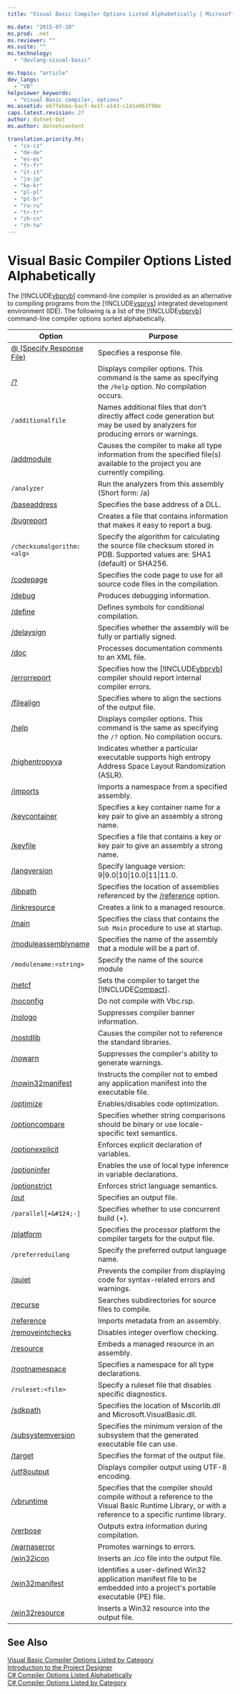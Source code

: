 ```yaml
---
title: "Visual Basic Compiler Options Listed Alphabetically | Microsoft Docs"

ms.date: "2015-07-20"
ms.prod: .net
ms.reviewer: ""
ms.suite: ""
ms.technology: 
  - "devlang-visual-basic"

ms.topic: "article"
dev_langs: 
  - "VB"
helpviewer_keywords: 
  - "Visual Basic compiler, options"
ms.assetid: e67febba-bacf-4e1f-a143-c141e063f90e
caps.latest.revision: 27
author: dotnet-bot
ms.author: dotnetcontent

translation.priority.ht: 
  - "cs-cz"
  - "de-de"
  - "es-es"
  - "fr-fr"
  - "it-it"
  - "ja-jp"
  - "ko-kr"
  - "pl-pl"
  - "pt-br"
  - "ru-ru"
  - "tr-tr"
  - "zh-cn"
  - "zh-tw"
---
```

# Visual Basic Compiler Options Listed Alphabetically
The [!INCLUDE[vbprvb](~/includes/vbprvb-md.md)] command-line compiler is provided as an alternative to compiling programs from the [!INCLUDE[vsprvs](~/includes/vsprvs-md.md)] integrated development environment (IDE). The following is a list of the [!INCLUDE[vbprvb](~/includes/vbprvb-md.md)] command-line compiler options sorted alphabetically.  
  
|Option|Purpose|  
|------------|-------------|  
|[@ (Specify Response File)](../../../visual-basic/reference/command-line-compiler/specify-response-file.md)|Specifies a response file.|  
|[/?](../../../visual-basic/reference/command-line-compiler/help.md)|Displays compiler options. This command is the same as specifying the `/help` option. No compilation occurs.|  
|`/additionalfile`|Names additional files that don't directly affect code generation but may be used by analyzers for producing errors or warnings.|  
|[/addmodule](../../../visual-basic/reference/command-line-compiler/addmodule.md)|Causes the compiler to make all type information from the specified file(s) available to the project you are currently compiling.|  
|`/analyzer`|Run the analyzers from this assembly (Short form: /a)|  
|[/baseaddress](../../../visual-basic/reference/command-line-compiler/baseaddress.md)|Specifies the base address of a DLL.|  
|[/bugreport](../../../visual-basic/reference/command-line-compiler/bugreport.md)|Creates a file that contains information that makes it easy to report a bug.|  
|`/checksumalgorithm:<alg>`|Specify the algorithm for calculating the source file checksum stored in PDB.  Supported values are: SHA1 (default) or SHA256.|  
|[/codepage](../../../visual-basic/reference/command-line-compiler/codepage.md)|Specifies the code page to use for all source code files in the compilation.|  
|[/debug](../../../visual-basic/reference/command-line-compiler/debug.md)|Produces debugging information.|  
|[/define](../../../visual-basic/reference/command-line-compiler/define.md)|Defines symbols for conditional compilation.|  
|[/delaysign](../../../visual-basic/reference/command-line-compiler/delaysign.md)|Specifies whether the assembly will be fully or partially signed.|  
|[/doc](../../../visual-basic/reference/command-line-compiler/doc.md)|Processes documentation comments to an XML file.|  
|[/errorreport](../../../visual-basic/reference/command-line-compiler/errorreport.md)|Specifies how the [!INCLUDE[vbprvb](~/includes/vbprvb-md.md)] compiler should report internal compiler errors.|  
|[/filealign](../../../visual-basic/reference/command-line-compiler/filealign.md)|Specifies where to align the sections of the output file.|  
|[/help](../../../visual-basic/reference/command-line-compiler/help.md)|Displays compiler options. This command is the same as specifying the `/?` option. No compilation occurs.|  
|[/highentropyva](../../../visual-basic/reference/command-line-compiler/highentropyva.md)|Indicates whether a particular executable supports high entropy Address Space Layout Randomization (ASLR).|  
|[/imports](../../../visual-basic/reference/command-line-compiler/imports.md)|Imports a namespace from a specified assembly.|  
|[/keycontainer](../../../visual-basic/reference/command-line-compiler/keycontainer.md)|Specifies a key container name for a key pair to give an assembly a strong name.|  
|[/keyfile](../../../visual-basic/reference/command-line-compiler/keyfile.md)|Specifies a file that contains a key or key pair to give an assembly a strong name.|  
|[/langversion](../../../visual-basic/reference/command-line-compiler/langversion.md)|Specify language version: 9&#124;9.0&#124;10&#124;10.0&#124;11&#124;11.0.|  
|[/libpath](../../../visual-basic/reference/command-line-compiler/libpath.md)|Specifies the location of assemblies referenced by the [/reference](../../../visual-basic/reference/command-line-compiler/reference.md) option.|  
|[/linkresource](../../../visual-basic/reference/command-line-compiler/linkresource.md)|Creates a link to a managed resource.|  
|[/main](../../../visual-basic/reference/command-line-compiler/main.md)|Specifies the class that contains the `Sub Main` procedure to use at startup.|  
|[/moduleassemblyname](../../../visual-basic/reference/command-line-compiler/moduleassemblyname.md)|Specifies the name of the assembly that a module will be a part of.|  
|`/modulename:<string>`|Specify the name of the source module|  
|[/netcf](../../../visual-basic/reference/command-line-compiler/netcf.md)|Sets the compiler to target the [!INCLUDE[Compact](~/includes/compact-md.md)].|  
|[/noconfig](../../../visual-basic/reference/command-line-compiler/noconfig.md)|Do not compile with Vbc.rsp.|  
|[/nologo](../../../visual-basic/reference/command-line-compiler/nologo.md)|Suppresses compiler banner information.|  
|[/nostdlib](../../../visual-basic/reference/command-line-compiler/nostdlib.md)|Causes the compiler not to reference the standard libraries.|  
|[/nowarn](../../../visual-basic/reference/command-line-compiler/nowarn.md)|Suppresses the compiler's ability to generate warnings.|  
|[/nowin32manifest](../../../visual-basic/reference/command-line-compiler/nowin32manifest.md)|Instructs the compiler not to embed any application manifest into the executable file.|  
|[/optimize](../../../visual-basic/reference/command-line-compiler/optimize.md)|Enables/disables code optimization.|  
|[/optioncompare](../../../visual-basic/reference/command-line-compiler/optioncompare.md)|Specifies whether string comparisons should be binary or use locale-specific text semantics.|  
|[/optionexplicit](../../../visual-basic/reference/command-line-compiler/optionexplicit.md)|Enforces explicit declaration of variables.|  
|[/optioninfer](../../../visual-basic/reference/command-line-compiler/optioninfer.md)|Enables the use of local type inference in variable declarations.|  
|[/optionstrict](../../../visual-basic/reference/command-line-compiler/optionstrict.md)|Enforces strict language semantics.|  
|[/out](../../../visual-basic/reference/command-line-compiler/out.md)|Specifies an output file.|  
|`/parallel[+&#124;-]`|Specifies whether to use concurrent build (+).|  
|[/platform](../../../visual-basic/reference/command-line-compiler/platform.md)|Specifies the processor platform the compiler targets for the output file.|  
|`/preferreduilang`|Specify the preferred output language name.|  
|[/quiet](../../../visual-basic/reference/command-line-compiler/quiet.md)|Prevents the compiler from displaying code for syntax-related errors and warnings.|  
|[/recurse](../../../visual-basic/reference/command-line-compiler/recurse.md)|Searches subdirectories for source files to compile.|  
|[/reference](../../../visual-basic/reference/command-line-compiler/reference.md)|Imports metadata from an assembly.|  
|[/removeintchecks](../../../visual-basic/reference/command-line-compiler/removeintchecks.md)|Disables integer overflow checking.|  
|[/resource](../../../visual-basic/reference/command-line-compiler/resource.md)|Embeds a managed resource in an assembly.|  
|[/rootnamespace](../../../visual-basic/reference/command-line-compiler/rootnamespace.md)|Specifies a namespace for all type declarations.|  
|`/ruleset:<file>`|Specify a ruleset file that disables specific diagnostics.|  
|[/sdkpath](../../../visual-basic/reference/command-line-compiler/sdkpath.md)|Specifies the location of Mscorlib.dll and Microsoft.VisualBasic.dll.|  
|[/subsystemversion](../../../visual-basic/reference/command-line-compiler/subsystemversion.md)|Specifies the minimum version of the subsystem that the generated executable file can use.|  
|[/target](../../../visual-basic/reference/command-line-compiler/target.md)|Specifies the format of the output file.|  
|[/utf8output](../../../visual-basic/reference/command-line-compiler/utf8output.md)|Displays compiler output using UTF-8 encoding.|  
|[/vbruntime](../../../visual-basic/reference/command-line-compiler/vbruntime.md)|Specifies that the compiler should compile without a reference to the Visual Basic Runtime Library, or with a reference to a specific runtime library.|  
|[/verbose](../../../visual-basic/reference/command-line-compiler/verbose.md)|Outputs extra information during compilation.|  
|[/warnaserror](../../../visual-basic/reference/command-line-compiler/warnaserror.md)|Promotes warnings to errors.|  
|[/win32icon](../../../visual-basic/reference/command-line-compiler/win32icon.md)|Inserts an .ico file into the output file.|  
|[/win32manifest](../../../visual-basic/reference/command-line-compiler/win32manifest.md)|Identifies a user-defined Win32 application manifest file to be embedded into a project's portable executable (PE) file.|  
|[/win32resource](../../../visual-basic/reference/command-line-compiler/win32resource.md)|Inserts a Win32 resource into the output file.|  
  
## See Also  
 [Visual Basic Compiler Options Listed by Category](../../../visual-basic/reference/command-line-compiler/compiler-options-listed-by-category.md)   
 [Introduction to the Project Designer](http://msdn.microsoft.com/898dd854-c98d-430c-ba1b-a913ce3c73d7)   
 [C# Compiler Options Listed Alphabetically](../../../csharp/language-reference/compiler-options/listed-alphabetically.md)   
 [C# Compiler Options Listed by Category](../../../csharp/language-reference/compiler-options/listed-by-category.md)